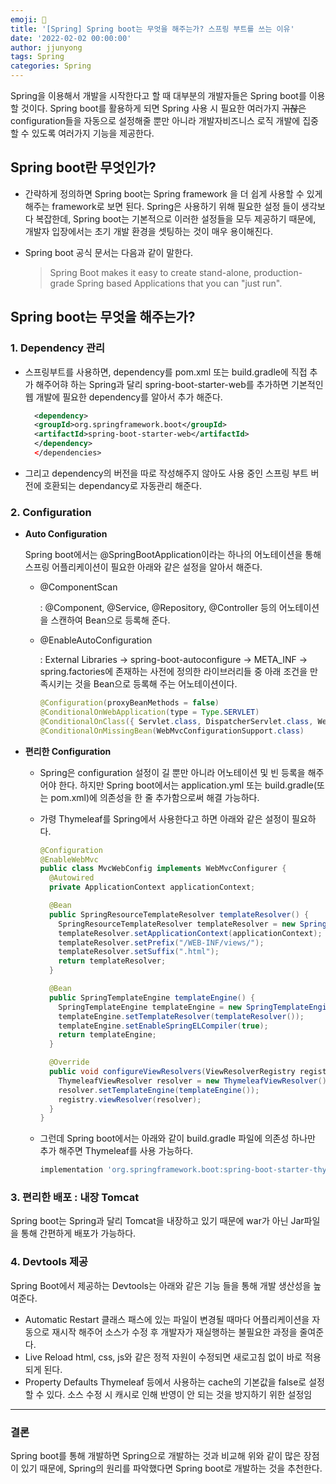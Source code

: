 ```yaml
---
emoji: 🧢
title: '[Spring] Spring boot는 무엇을 해주는가? 스프링 부트를 쓰는 이유'
date: '2022-02-02 00:00:00'
author: jjunyong
tags: Spring
categories: Spring
---
```


Spring을 이용해서 개발을 시작한다고 할 때 대부분의 개발자들은 Spring boot를 이용할 것이다.
Spring boot를 활용하게 되면 Spring 사용 시 필요한 여러가지 ~~귀찮은~~ configuration들을 자동으로 설정해줄 뿐만 아니라 개발자비즈니스 로직 개발에 집중할 수 있도록 여러가지 기능을 제공한다.

## Spring boot란 무엇인가?

- 간략하게 정의하면 Spring boot는 Spring framework 을 더 쉽게 사용할 수 있게 해주는 framework로 보면 된다.
  Spring은 사용하기 위해 필요한 설정 들이 생각보다 복잡한데, Spring boot는 기본적으로 이러한 설정들을 모두 제공하기 때문에,
  개발자 입장에서는 초기 개발 환경을 셋팅하는 것이 매우 용이해진다.

- Spring boot 공식 문서는 다음과 같이 말한다.
  <br>
  > Spring Boot makes it easy to create stand-alone, production-grade Spring based Applications that you can "just run".

## Spring boot는 무엇을 해주는가?

### 1. Dependency 관리

- 스프링부트를 사용하면, dependency를 pom.xml 또는 build.gradle에 직접 추가 해주어햐 하는 Spring과 달리 spring-boot-starter-web를 추가하면
  기본적인 웹 개발에 필요한 dependency를 알아서 추가 해준다.

  ```xml
    <dependency>
    <groupId>org.springframework.boot</groupId>
    <artifactId>spring-boot-starter-web</artifactId>
    </dependency>
    </dependencies>
  ```

- 그리고 dependency의 버전을 따로 작성해주지 않아도 사용 중인 스프링 부트 버전에 호환되는 dependancy로 자동관리 해준다.

### 2. Configuration

- **Auto Configuration**

  Spring boot에서는 @SpringBootApplication이라는 하나의 어노테이션을 통해 스프링 어플리케이션이 필요한 아래와 같은 설정을 알아서 해준다.

  - @ComponentScan

    : @Component, @Service, @Repository, @Controller 등의 어노테이션을 스캔하여 Bean으로 등록해 준다.

  - @EnableAutoConfiguration

    : External Libraries -> spring-boot-autoconfigure -> META_INF -> spring.factories에 존재하는
    사전에 정의한 라이브러리들 중 아래 조건을 만족시키는 것을 Bean으로 등록해 주는 어노테이션이다.

    ```java
    @Configuration(proxyBeanMethods = false)
    @ConditionalOnWebApplication(type = Type.SERVLET)
    @ConditionalOnClass({ Servlet.class, DispatcherServlet.class, WebMvcConfigurer.class })
    @ConditionalOnMissingBean(WebMvcConfigurationSupport.class)
    ```

- **편리한 Configuration**

  - Spring은 configuration 설정이 길 뿐만 아니라 어노테이션 및 빈 등록을 해주어야 한다.
    하지만 Spring boot에서는 application.yml 또는 build.gradle(또는 pom.xml)에 의존성을 한 줄 추가함으로써 해결 가능하다.
  - 가령 Thymeleaf를 Spring에서 사용한다고 하면 아래와 같은 설정이 필요하다.

    ```java
    @Configuration
    @EnableWebMvc
    public class MvcWebConfig implements WebMvcConfigurer {
      @Autowired
      private ApplicationContext applicationContext;

      @Bean
      public SpringResourceTemplateResolver templateResolver() {
        SpringResourceTemplateResolver templateResolver = new SpringResourceTemplateResolver();
        templateResolver.setApplicationContext(applicationContext);
        templateResolver.setPrefix("/WEB-INF/views/");
        templateResolver.setSuffix(".html");
        return templateResolver;
      }

      @Bean
      public SpringTemplateEngine templateEngine() {
        SpringTemplateEngine templateEngine = new SpringTemplateEngine();
        templateEngine.setTemplateResolver(templateResolver());
        templateEngine.setEnableSpringELCompiler(true);
        return templateEngine;
      }

      @Override
      public void configureViewResolvers(ViewResolverRegistry registry) {
        ThymeleafViewResolver resolver = new ThymeleafViewResolver();
        resolver.setTemplateEngine(templateEngine());
        registry.viewResolver(resolver);
      }
    }
    ```

  - 그런데 Spring boot에서는 아래와 같이 build.gradle 파일에 의존성 하나만 추가 해주면 Thymeleaf를 사용 가능하다.
    ```gradle
    implementation 'org.springframework.boot:spring-boot-starter-thymeleaf
    ```

### 3. 편리한 배포 : 내장 Tomcat

Spring boot는 Spring과 달리 Tomcat을 내장하고 있기 때문에 war가 아닌 Jar파일 을 통해 간편하게 배포가 가능하다.

### 4. Devtools 제공

Spring Boot에서 제공하는 Devtools는 아래와 같은 기능 들을 통해 개발 생산성을 높여준다.

- Automatic Restart
  클래스 패스에 있는 파일이 변경될 때마다 어플리케이션을 자동으로 재시작 해주어 소스가 수정 후 개발자가 재실행하는 불필요한 과정을 줄여준다.
- Live Reload
  html, css, js와 같은 정적 자원이 수정되면 새로고침 없이 바로 적용되게 된다.
- Property Defaults
  Thymeleaf 등에서 사용하는 cache의 기본값을 false로 설정할 수 있다. 소스 수정 시 캐시로 인해 반영이 안 되는 것을 방지하기 위한 설정임

---

### 결론

Spring boot를 통해 개발하면 Spring으로 개발하는 것과 비교해 위와 같이 많은 장점이 있기 때문에, Spring의 원리를 파악했다면 Spring boot로 개발하는 것을 추천한다.
